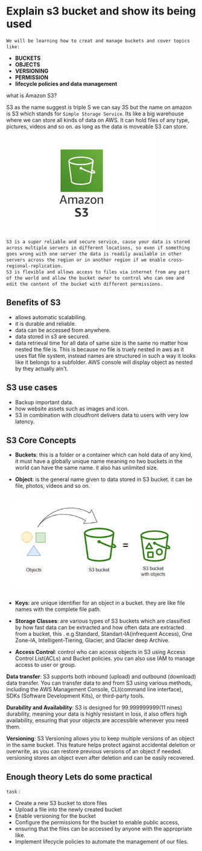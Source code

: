 # Explain s3 bucket and show its being used

    We will be learning how to creat and manage buckets and cover topics like: 

- **BUCKETS**
- **OBJECTS**
- **VERSIONING**
- **PERMISSION**
- **lifecycle policies and data management**

what is Amazon S3?

S3 as the name suggest is triple S we can say 3S but the name on amazon is S3 which stands for `Simple Storage Service`. Its like a big warehouse where we can store all kinds of data on AWS. It can hold files of any type, pictures, videos and so on. as long as the data is moveable S3 can store.

![s3 bucket logo](./images/s3-bucket.png)

    S3 is a super reliable and secure service, cause your data is stored across multiple servers in different locations, so even if something goes wrong with one server the data is readily available in other servers across the region or in another region if we enable cross-regional-replication.
    S3 is flexible and allows access to files via internet from any part of the world and allow the bucket owner to control who can see and edit the content of the bucket with different permissions.

## Benefits of S3

- allows automatic scalabiling.
- it is durable and reliable.
- data can be accessed from anywhere.
- data stored in s3 are secured.
- data retrieval time for all data of same size is the same no matter how nested the file is. This is because no file is truely nested in aws as it uses flat file system, instead names are structured in such a way it looks like it belongs to a subfolder. AWS console will display object as nested by they actually ain't.

## S3 use cases

- Backup important data.
- how website assets such as images and icon.
- S3 in combination with cloudfront delivers data to users with very low latency.

## S3 Core Concepts

- **Buckets**: this is a folder or a container which can hold data of any kind, it must have a globally unique name meaning no two buckets in the world can have the same name. it also has unlimited size.

- **Object**: is the general name given to data stored in S3 bucket. it can be file, photos, videos and so on.

!["object + bucket = S3 bucket with object"](./images/object-s3-bucket.png)

- **Keys**: are unique identifier for an object in a bucket. they are like file names with the complete file path.

- **Storage Classes**: are various types of S3 buckets which are classified by how fast data can be extracted and how often data are extracted from a bucket, this . e.g Standard, Standart-IA(infrequent Access), One Zone-IA, Intelligent-Tiering, Glacier, and Glacier deep Archive.

- **Access Control**: control who can access objects in S3 using Access Control List(ACLs) and Bucket policies. you can also use IAM to manage access to user or group.

**Data transfer**: S3 supports both inbound (upload) and outbound (download) data transfer. You can transfer data to and from S3 using various methods, including the AWS Management Console, CLI(command line interface), SDKs (Software Development Kits), or third-party tools.
 
**Durability and Availability**: S3 is designed for 99.999999999(11 nines) durability, meaning your data is highly resistant in loss, it also offers high availability, ensuring that your objects are accessible whenever you need them.

**Versioning**: S3 Versioning allows you to keep multiple versions of an object in the same bucket. This feature helps protect against accidental deletion or overwrite, as you can restore previous versions of an object if needed. versioning stores an object even after deletion and can be easily recovered.

## Enough theory Lets do some practical

`task` :

- Create a new S3 bucket to store files
- Upload a file into the newly created bucket
- Enable versioning for the bucket
- Configure the permissions for the bucket to enable public access,
- ensuring that the files can be accessed by anyone with the appropriate like.
- Implement lifecycle policies to automate the management of our files.
